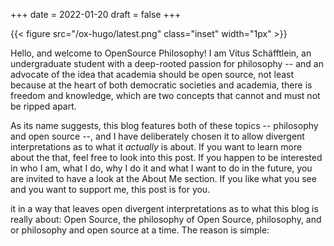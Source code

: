 +++
date = 2022-01-20
draft = false
+++

{{< figure src="/ox-hugo/latest.png" class="inset" width="1px" >}}

Hello, and welcome to OpenSource Philosophy! I am Vitus Schäfftlein, an undergraduate student with a deep-rooted passion for philosophy -- and an advocate of the idea that academia should be open source, not least because at the heart of both democratic societies and academia, there is freedom and knowledge, which are two concepts that cannot and must not be ripped apart.

As its name suggests, this blog features both of these topics -- philosophy and open source --, and I have deliberately chosen it to allow divergent interpretations as to what it _actually_ is about. If you want to learn more about the that, feel free to look into this post. If you happen to be interested in who I am, what I do, why I do it and what I want to do in the future, you are invited to have a look at the About Me section. If you like what you see and you want to support me, this post is for you.

it in a way that leaves open divergent interpretations as to what this blog is really about: Open Source, the philosophy of Open Source, philosophy, and or philosophy and open source at a time. The reason is simple: